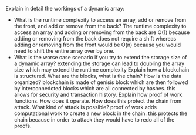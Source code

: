 Explain in detail the workings of a dynamic array:

- What is the runtime complexity to access an array, add or remove from the front, and add or remove from the back?
  The runtime complexity to access an array and adding or removing from the back are O(1) because adding or removing from the back does not require a shift whereas adding or removing from the front would be O(n) because you would need to shift the entire array over by one.
- What is the worse case scenario if you try to extend the storage size of a dynamic array?
  extending the storage can lead to doubling the array size which may extend the runtime complexity
  Explain how a blockchain is structured. What are the blocks, what is the chain? How is the data organized?
  blockchain is made of genisis block which are then followed by interconnedcted blocks which are all connected by hashes. this allows for security and transaction history.
  Explain how proof of work functions. How does it operate. How does this protect the chain from attack. What kind of attack is possible?
  proof of work adds computational work to create a new block in the chain. this protects the chain because in order to attack they would have to redo all of the proofs.
